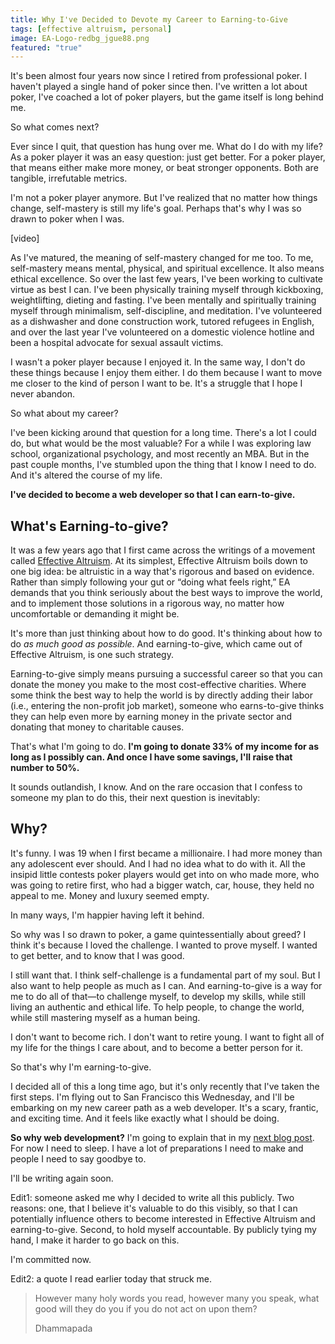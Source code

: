 ```yaml
---
title: Why I've Decided to Devote my Career to Earning-to-Give
tags: [effective altruism, personal]
image: EA-Logo-redbg_jgue88.png
featured: "true"
---
```


It's been almost four years now since I retired from professional poker. I haven't played a single hand of poker since then. I've written a lot about poker, I've coached a lot of poker players, but the game itself is long behind me.

So what comes next?

Ever since I quit, that question has hung over me. What do I do with my life? As a poker player it was an easy question: just get better. For a poker player, that means either make more money, or beat stronger opponents. Both are tangible, irrefutable metrics.

I'm not a poker player anymore. But I've realized that no matter how things change, self-mastery is still my life's goal. Perhaps that's why I was so drawn to poker when I was.

<div class="ui embed" data-url="https://www.youtube.com/embed/j0DvjgagJko">[video]</div>

As I've matured, the meaning of self-mastery changed for me too. To me, self-mastery means mental, physical, and spiritual excellence. It also means ethical excellence. So over the last few years, I've been working to cultivate virtue as best I can. I've been physically training myself through kickboxing, weightlifting, dieting and fasting. I've been mentally and spiritually training myself through minimalism, self-discipline, and meditation. I've volunteered as a dishwasher and done construction work, tutored refugees in English, and over the last year I've volunteered on a domestic violence hotline and been a hospital advocate for sexual assault victims.

I wasn't a poker player because I enjoyed it. In the same way, I don't do these things because I enjoy them either. I do them because I want to move me closer to the kind of person I want to be. It's a struggle that I hope I never abandon.

So what about my career?

I've been kicking around that question for a long time. There's a lot I could do, but what would be the most valuable? For a while I was exploring law school, organizational psychology, and most recently an MBA. But in the past couple months, I've stumbled upon the thing that I know I need to do. And it's altered the course of my life.

**I've decided to become a web developer so that I can earn-to-give.**

## What's Earning-to-give?

It was a few years ago that I first came across the writings of a movement called [Effective Altruism](http://en.wikipedia.org/wiki/Effective_altruism). At its simplest, Effective Altruism boils down to one big idea: be altruistic in a way that's rigorous and based on evidence. Rather than simply following your gut or &ldquo;doing what feels right,&rdquo; EA demands that you think seriously about the best ways to improve the world, and to implement those solutions in a rigorous way, no matter how uncomfortable or demanding it might be.

It's more than just thinking about how to do good. It's thinking about how to do *as much good as possible*. And earning-to-give, which came out of Effective Altruism, is one such strategy.

Earning-to-give simply means pursuing a successful career so that you can donate the money you make to the most cost-effective charities. Where some think the best way to help the world is by directly adding their labor (i.e., entering the non-profit job market), someone who earns-to-give thinks they can help even more by earning money in the private sector and donating that money to charitable causes.

That's what I'm going to do. **I'm going to donate 33% of my income for as long as I possibly can. And once I have some savings, I'll raise that number to 50%.**

It sounds outlandish, I know. And on the rare occasion that I confess to someone my plan to do this, their next question is inevitably:

## Why?

It's funny. I was 19 when I first became a millionaire. I had more money than any adolescent ever should. And I had no idea what to do with it. All the insipid little contests poker players would get into on who made more, who was going to retire first, who had a bigger watch, car, house, they held no appeal to me. Money and luxury seemed empty.

In many ways, I'm happier having left it behind.

So why was I so drawn to poker, a game quintessentially about greed? I think it's because I loved the challenge. I wanted to prove myself. I wanted to get better, and to know that I was good.

I still want that. I think self-challenge is a fundamental part of my soul. But I also want to help people as much as I can. And earning-to-give is a way for me to do all of that&mdash;to challenge myself, to develop my skills, while still living an authentic and ethical life. To help people, to change the world, while still mastering myself as a human being.

I don't want to become rich. I don't want to retire young. I want to fight all of my life for the things I care about, and to become a better person for it.

So that's why I'm earning-to-give.

I decided all of this a long time ago, but it's only recently that I've taken the first steps. I'm flying out to San Francisco this Wednesday, and I'll be embarking on my new career path as a web developer. It's a scary, frantic, and exciting time. And it feels like exactly what I should be doing.

**So why web development?** I'm going to explain that in my [next blog post](https://haseebq.com/why-im-becoming-a-web-developer/). For now I need to sleep. I have a lot of preparations I need to make and people I need to say goodbye to.

I'll be writing again soon.

<p class="note">Edit1: someone asked me why I decided to write all this publicly. Two reasons: one, that I believe it's valuable to do this visibly, so that I can potentially influence others to become interested in Effective Altruism and earning-to-give. Second, to hold myself accountable. By publicly tying my hand, I make it harder to go back on this.</p>

<p class="note">I'm committed now.</p>

<p class="note">Edit2: a quote I read earlier today that struck me.</p>

> However many holy words you read, however many you speak, what good will they do you if you do not act on upon them?
> <div class="source">Dhammapada</div>
